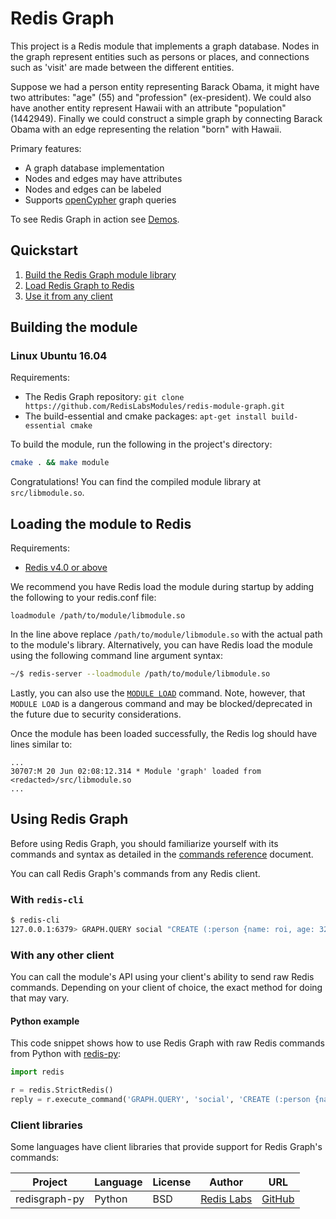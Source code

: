 # Redis Graph

This project is a Redis module that implements a graph database. Nodes in the graph represent entities such as persons or places, and connections such as 'visit' are made between the different entities.

Suppose we had a person entity representing Barack Obama, it might have two attributes: "age" (55) and "profession" (ex-president). We could also have another entity represent Hawaii with an attribute "population" (1442949). Finally we could construct a simple graph by connecting Barack Obama with an edge representing the relation "born" with Hawaii.

Primary features:

* A graph database implementation
* Nodes and edges may have attributes
* Nodes and edges can be labeled
* Supports [openCypher](http://www.opencypher.org/) graph queries

To see Redis Graph in action see [Demos](https://github.com/RedisLabsModules/redis-module-graph/tree/master/demo).

## Quickstart

1. [Build the Redis Graph module library](#building-the-module)
2. [Load Redis Graph to Redis](#loading-the-module-to-redis)
3. [Use it from any client](#using-redis-graph)

## Building the module

### Linux Ubuntu 16.04

Requirements:

* The Redis Graph repository: `git clone https://github.com/RedisLabsModules/redis-module-graph.git`
* The build-essential and cmake packages: `apt-get install build-essential cmake`

To build the module, run the following in the project's directory:

```sh
cmake . && make module
```

Congratulations! You can find the compiled module library at `src/libmodule.so`.

## Loading the module to Redis

Requirements:

* [Redis v4.0 or above](https://redis.io/download)

We recommend you have Redis load the module during startup by adding the following to your redis.conf file:

```
loadmodule /path/to/module/libmodule.so
```

In the line above replace `/path/to/module/libmodule.so` with the actual path to the module's library. Alternatively, you can have Redis load the module using the following command line argument syntax:

```sh
~/$ redis-server --loadmodule /path/to/module/libmodule.so
```

Lastly, you can also use the [`MODULE LOAD`](http://redis.io/commands/module-load) command. Note, however, that `MODULE LOAD` is a dangerous command and may be blocked/deprecated in the future due to security considerations.

Once the module has been loaded successfully, the Redis log should have lines similar to:

```
...
30707:M 20 Jun 02:08:12.314 * Module 'graph' loaded from <redacted>/src/libmodule.so
...
```

## Using Redis Graph

Before using Redis Graph, you should familiarize yourself with its commands and syntax as detailed in the
[commands reference](commands.md) document.

You can call Redis Graph's commands from any Redis client.

### With `redis-cli`

```sh
$ redis-cli
127.0.0.1:6379> GRAPH.QUERY social "CREATE (:person {name: roi, age: 32, gender: male, status: married})"
```

### With any other client

You can call the module's API using your client's ability to send raw Redis commands. Depending on your client of
choice, the exact method for doing that may vary.

#### Python example

This code snippet shows how to use Redis Graph with raw Redis commands from Python with
[redis-py](https://github.com/andymccurdy/redis-py):

```python
import redis

r = redis.StrictRedis()
reply = r.execute_command('GRAPH.QUERY', 'social', 'CREATE (:person {name:roi, age:32, gender:male, status:married)')
```

### Client libraries

Some languages have client libraries that provide support for Redis Graph's commands:

| Project | Language | License | Author | URL |
| ------- | -------- | ------- | ------ | --- |
| redisgraph-py | Python | BSD | [Redis Labs](https://redislabs.com) | [GitHub](https://github.com/swilly22/redisgraph-py) |
